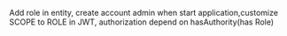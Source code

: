 Add role in entity, create account admin when start application,customize SCOPE to ROLE in JWT, authorization depend on hasAuthority(has Role)
